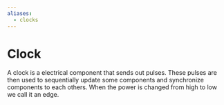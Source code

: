 ```yaml
---
aliases:
  - clocks
---
```

# Clock
A clock is a electrical component that sends out pulses. These pulses are then used to sequentially update some components and synchronize components to each others. When the power is changed from high to low we call it an edge.
